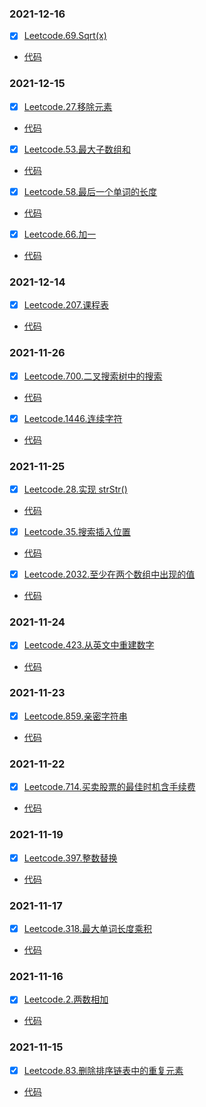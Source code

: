 ### 2021-12-16
- [x] [Leetcode.69.Sqrt(x)](https://leetcode-cn.com/problems/sqrtx/)
* [代码](https://github.com/SweetOlive/Lings/blob/master/LeetCode/src/leetcode/leetcode69.java)

### 2021-12-15
- [x] [Leetcode.27.移除元素](https://leetcode-cn.com/problems/remove-element/)
* [代码](https://github.com/SweetOlive/Lings/blob/master/LeetCode/src/leetcode/leetcode27.java)

- [x] [Leetcode.53.最大子数组和](https://leetcode-cn.com/problems/maximum-subarray/)
* [代码](https://github.com/SweetOlive/Lings/blob/master/LeetCode/src/leetcode/leetcode53.java)

- [x] [Leetcode.58.最后一个单词的长度](https://leetcode-cn.com/problems/length-of-last-word/)
* [代码](https://github.com/SweetOlive/Lings/blob/master/LeetCode/src/leetcode/leetcode58.java)

- [x] [Leetcode.66.加一](https://leetcode-cn.com/problems/plus-one/)
* [代码](https://github.com/SweetOlive/Lings/blob/master/LeetCode/src/leetcode/leetcode66.java)

### 2021-12-14
- [x] [Leetcode.207.课程表](https://leetcode-cn.com/problems/course-schedule/)     
* [代码](https://github.com/SweetOlive/Lings/blob/master/LeetCode/src/leetcode/leetcode207.java)

### 2021-11-26
- [x] [Leetcode.700.二叉搜索树中的搜索](https://leetcode-cn.com/problems/search-in-a-binary-search-tree/)
* [代码](https://github.com/SweetOlive/Lings/blob/master/LeetCode/src/leetcode/leetcode700.java)

- [x] [Leetcode.1446.连续字符](https://leetcode-cn.com/problems/consecutive-characters/)
* [代码](https://github.com/SweetOlive/Lings/blob/master/LeetCode/src/leetcode/leetcode1446.java)

### 2021-11-25
- [x] [Leetcode.28.实现 strStr()](https://leetcode-cn.com/problems/implement-strstr/)
* [代码](https://github.com/SweetOlive/Lings/blob/master/LeetCode/src/leetcode/leetcode28.java)

- [x] [Leetcode.35.搜索插入位置](https://leetcode-cn.com/problems/search-insert-position/)
* [代码](https://github.com/SweetOlive/Lings/blob/master/LeetCode/src/leetcode/leetcode35.java)

- [x] [Leetcode.2032.至少在两个数组中出现的值](https://leetcode-cn.com/problems/two-out-of-three/)
* [代码](https://github.com/SweetOlive/Lings/blob/master/LeetCode/src/leetcode/leetcode2032.java)

### 2021-11-24
- [x] [Leetcode.423.从英文中重建数字](https://leetcode-cn.com/problems/reconstruct-original-digits-from-english/)
* [代码](https://github.com/SweetOlive/Lings/blob/master/LeetCode/src/leetcode/leetcode423.java)

### 2021-11-23
- [x] [Leetcode.859.亲密字符串](https://leetcode-cn.com/problems/buddy-strings/)
* [代码](https://github.com/SweetOlive/Lings/blob/master/LeetCode/src/leetcode/leetcode859.java)

### 2021-11-22
- [x] [Leetcode.714.买卖股票的最佳时机含手续费](https://leetcode-cn.com/problems/best-time-to-buy-and-sell-stock-with-transaction-fee/)
* [代码](https://github.com/SweetOlive/Lings/blob/master/LeetCode/src/leetcode/leetcode714.java)

### 2021-11-19
- [x] [Leetcode.397.整数替换](https://leetcode-cn.com/problems/integer-replacement/)
* [代码](https://github.com/SweetOlive/Lings/blob/master/LeetCode/src/leetcode/leetcode397.java)

### 2021-11-17
- [x] [Leetcode.318.最大单词长度乘积](https://leetcode-cn.com/problems/maximum-product-of-word-lengths/)
* [代码](https://github.com/SweetOlive/Lings/blob/master/LeetCode/src/leetcode/leetcode318.java)

### 2021-11-16
- [x] [Leetcode.2.两数相加](https://leetcode-cn.com/problems/add-two-numbers/)
* [代码](https://github.com/SweetOlive/Lings/blob/master/LeetCode/src/leetcode/leetcode2.java)

### 2021-11-15
- [x] [Leetcode.83.删除排序链表中的重复元素](https://leetcode-cn.com/problems/remove-duplicates-from-sorted-list/)
* [代码](https://github.com/SweetOlive/Lings/blob/master/LeetCode/src/leetcode/leetcode83.java)